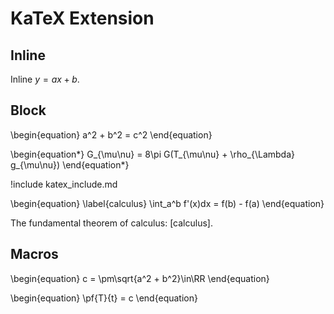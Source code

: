 # KaTeX Extension

## Inline

Inline $y=ax+b$.

## Block

\begin{equation}
a^2 + b^2 = c^2
\end{equation}

\begin{equation*}
G_{\mu\nu} = 8\pi G(T_{\mu\nu} + \rho_{\Lambda} g_{\mu\nu})
\end{equation*}

!include katex_include.md

\begin{equation}
\label{calculus}
\int_a^b f'(x)dx = f(b) - f(a)
\end{equation}

The fundamental theorem of calculus: [calculus].

## Macros

\begin{equation}
c = \pm\sqrt{a^2 + b^2}\in\RR
\end{equation}

\begin{equation}
\pf{T}{t} = c
\end{equation}
